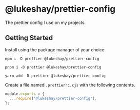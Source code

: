 # @lukeshay/prettier-config

The prettier config I use on my projects.

## Getting Started

Install using the package manager of your choice.

```
npm i -D prettier @lukeshay/prettier-config
```

```
pnpm i -D prettier @lukeshay/prettier-config
```

```
yarn add -D prettier @lukeshay/prettier-config
```

Create a file named `.prettierrc.cjs` with the following contents.

```js
module.exports = {
  ...require("@lukeshay/prettier-config"),
};
```
